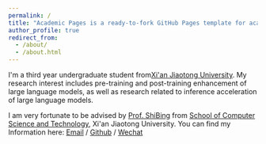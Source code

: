 ```yaml
---
permalink: /
title: "Academic Pages is a ready-to-fork GitHub Pages template for academic personal websites"
author_profile: true
redirect_from: 
  - /about/
  - /about.html
---
```


I'm a third year undergraduate student from[Xi'an Jiaotong University](https://www.xjtu.edu.cn/). My research interest includes pre-training and post-training enhancement of large language models, as well as research related to inference acceleration of large language models.

I am very fortunate to be advised by [Prof. ShiBing](https://gr.xjtu.edu.cn/web/shibin) from [School of Computer Science and Technology](http://www.cs.xjtu.edu.cn/), Xi'an Jiaotong University.
You can find my Information here: 
[Email](liuao@stu.xjtu.edu.cn) / [Github](https://github.com/leoMesss) / [Wechat](../images/wechat.jpg) 

